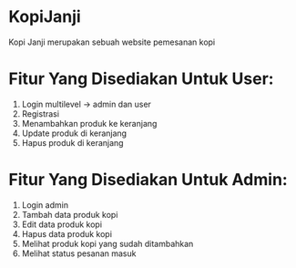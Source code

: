 # KopiJanji
Kopi Janji merupakan sebuah website  pemesanan kopi

# Fitur Yang Disediakan Untuk User:
1. Login multilevel -> admin dan user
2. Registrasi
3. Menambahkan produk ke keranjang
4. Update produk di keranjang
5. Hapus produk di keranjang

# Fitur Yang Disediakan Untuk Admin:
1. Login admin
2. Tambah data produk kopi
3. Edit data produk kopi
4. Hapus data produk kopi
5. Melihat produk kopi yang sudah ditambahkan
6. Melihat status pesanan masuk
